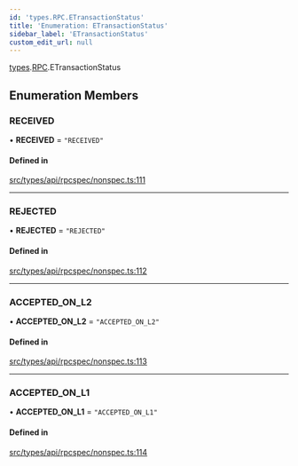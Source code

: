 ```yaml
---
id: 'types.RPC.ETransactionStatus'
title: 'Enumeration: ETransactionStatus'
sidebar_label: 'ETransactionStatus'
custom_edit_url: null
---
```


[types](../namespaces/types.md).[RPC](../namespaces/types.RPC.md).ETransactionStatus

## Enumeration Members

### RECEIVED

• **RECEIVED** = `"RECEIVED"`

#### Defined in

[src/types/api/rpcspec/nonspec.ts:111](https://github.com/starknet-io/starknet.js/blob/v5.24.3/src/types/api/rpcspec/nonspec.ts#L111)

---

### REJECTED

• **REJECTED** = `"REJECTED"`

#### Defined in

[src/types/api/rpcspec/nonspec.ts:112](https://github.com/starknet-io/starknet.js/blob/v5.24.3/src/types/api/rpcspec/nonspec.ts#L112)

---

### ACCEPTED_ON_L2

• **ACCEPTED_ON_L2** = `"ACCEPTED_ON_L2"`

#### Defined in

[src/types/api/rpcspec/nonspec.ts:113](https://github.com/starknet-io/starknet.js/blob/v5.24.3/src/types/api/rpcspec/nonspec.ts#L113)

---

### ACCEPTED_ON_L1

• **ACCEPTED_ON_L1** = `"ACCEPTED_ON_L1"`

#### Defined in

[src/types/api/rpcspec/nonspec.ts:114](https://github.com/starknet-io/starknet.js/blob/v5.24.3/src/types/api/rpcspec/nonspec.ts#L114)
